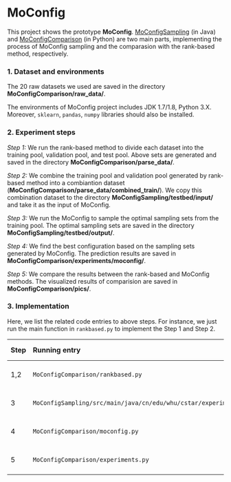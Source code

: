 # MoConfig

This project shows the prototype **MoConfig**.
[MoConfigSampling](MoConfigSampling/) (in Java) and [MoConfigComparison](MoConfigComparison/) (in Python) are two main parts, implementing the process of MoConfig sampling and the comparasion with the rank-based method, respectively.

### 1. Dataset and environments

The 20 raw datasets we used are saved in the directory **MoConfigComparison/raw_data/**. 

The environments of MoConfig project includes JDK 1.7/1.8, Python 3.X. Moreover, `sklearn`, `pandas`, `numpy` libraries should also be installed.


### 2. Experiment steps

_Step 1:_ We run the rank-based method to divide each dataset into the training pool, validation pool, and test pool.
Above sets are generated and saved in the directory **MoConfigComparison/parse_data/**.

_Step 2:_ We combine the training pool and validation pool generated by rank-based method into a combiantion dataset (**MoConfigComparison/parse_data/combined_train/**).
We copy this combination dataset to the directory **MoConfigSampling/testbed/input/** and take it as the input of MoConfig.

_Step 3:_ We run the MoConfig to sample the optimal sampling sets from the training pool. 
The optimal sampling sets are saved in the directory **MoConfigSampling/testbed/output/**.

_Step 4:_ We find the best configuration based on the sampling sets generated by MoConfig. 
The prediction results are saved in **MoConfigComparison/experiments/moconfig/**.

_Step 5:_ We compare the results between the rank-based and MoConfig methods.
The visualized results of comparision are saved in **MoConfigComparison/pics/**.


### 3. Implementation

Here, we list the related code entries to above steps. For instance, we just run the main function in `rankbased.py` to implement the Step 1 and Step 2.

|Step|Running entry|Time cost|
|:--|:--|:--|
|1,2|`MoConfigComparison/rankbased.py`|Around 150 seconds|
|3  |`MoConfigSampling/src/main/java/cn/edu/whu/cstar/experiments/Launcher.java`|Around 20 minutes|
|4  |`MoConfigComparison/moconfig.py`|Around 40 minutes|
|5  |`MoConfigComparison/experiments.py`|Arounds 150 seconds|

